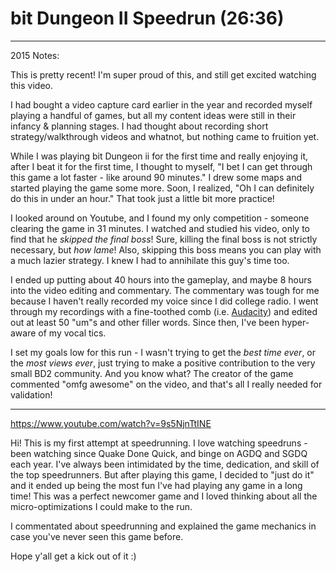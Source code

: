 # bit Dungeon II Speedrun (26:36)

---
2015 Notes:

This is pretty recent! I'm super proud of this, and still get excited watching this video.

I had bought a video capture card earlier in the year and recorded myself playing a handful of games, but all my content ideas were still in their infancy & planning stages. I had thought about recording short strategy/walkthrough videos and whatnot, but nothing came to fruition yet.

While I was playing bit Dungeon ii for the first time and really enjoying it, after I beat it for the first time, I thought to myself, "I bet I can get through this game a lot faster - like around 90 minutes." I drew some maps and started playing the game some more. Soon, I realized, "Oh I can definitely do this in under an hour." That took just a little bit more practice!

I looked around on Youtube, and I found my only competition - someone clearing the game in 31 minutes. I watched and studied his video, only to find that he _skipped the final boss_! Sure, killing the final boss is not strictly necessary, but _how lame_! Also, skipping this boss means you can play with a much lazier strategy. I knew I had to annihilate this guy's time too.

I ended up putting about 40 hours into the gameplay, and maybe 8 hours into the video editing and commentary. The commentary was tough for me because I haven't really recorded my voice since I did college radio. I went through my recordings with a fine-toothed comb (i.e. [Audacity](http://sourceforge.net/projects/audacity/files/)) and edited out at least 50 "um"s and other filler words. Since then, I've been hyper-aware of my vocal tics.

I set my goals low for this run - I wasn't trying to get the _best time ever_, or the _most views ever_, just trying to make a positive contribution to the very small BD2 community. And you know what? The creator of the game commented "omfg awesome" on the video, and that's all I really needed for validation!

---

https://www.youtube.com/watch?v=9s5NjnTtINE

Hi! This is my first attempt at speedrunning. I love watching speedruns - been watching since Quake Done Quick, and binge on AGDQ and SGDQ each year. I've always been intimidated by the time, dedication, and skill of the top speedrunners. But after playing this game, I decided to "just do it" and it ended up being the most fun I've had playing any game in a long time! This was a perfect newcomer game and I loved thinking about all the micro-optimizations I could make to the run.

I commentated about speedrunning and explained the game mechanics in case you've never seen this game before.

Hope y'all get a kick out of it :)